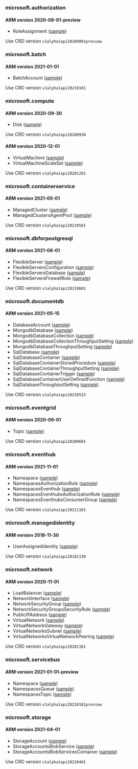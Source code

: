 ### microsoft.authorization


#### ARM version 2020-08-01-preview

- RoleAssignment ([sample](https://github.com/Azure/azure-service-operator/tree/main/v2/config/samples/microsoft.authorization/v1alpha1api20200801preview_roleassignment.yaml))

Use CRD version `v1alpha1api20200801preview`

### microsoft.batch


#### ARM version 2021-01-01

- BatchAccount ([sample](https://github.com/Azure/azure-service-operator/tree/main/v2/config/samples/microsoft.batch/v1alpha1api20210101_batchaccount.yaml))

Use CRD version `v1alpha1api20210101`

### microsoft.compute


#### ARM version 2020-09-30

- Disk ([sample](https://github.com/Azure/azure-service-operator/tree/main/v2/config/samples/microsoft.compute/v1alpha1api20200930_disk.yaml))

Use CRD version `v1alpha1api20200930`


#### ARM version 2020-12-01

- VirtualMachine ([sample](https://github.com/Azure/azure-service-operator/tree/main/v2/config/samples/microsoft.compute/v1alpha1api20201201_virtualmachine.yaml))
- VirtualMachineScaleSet ([sample](https://github.com/Azure/azure-service-operator/tree/main/v2/config/samples/microsoft.compute/v1alpha1api20201201_virtualmachinescaleset.yaml))

Use CRD version `v1alpha1api20201201`

### microsoft.containerservice


#### ARM version 2021-05-01

- ManagedCluster ([sample](https://github.com/Azure/azure-service-operator/tree/main/v2/config/samples/microsoft.containerservice/v1alpha1api20210501_managedcluster.yaml))
- ManagedClustersAgentPool ([sample](https://github.com/Azure/azure-service-operator/tree/main/v2/config/samples/microsoft.containerservice/v1alpha1api20210501_managedclustersagentpool.yaml))

Use CRD version `v1alpha1api20210501`

### microsoft.dbforpostgresql


#### ARM version 2021-06-01

- FlexibleServer ([sample](https://github.com/Azure/azure-service-operator/tree/main/v2/config/samples/microsoft.dbforpostgresql/v1alpha1api20210601_flexibleserver.yaml))
- FlexibleServersConfiguration ([sample](https://github.com/Azure/azure-service-operator/tree/main/v2/config/samples/microsoft.dbforpostgresql/v1alpha1api20210601_flexibleserversconfiguration.yaml))
- FlexibleServersDatabase ([sample](https://github.com/Azure/azure-service-operator/tree/main/v2/config/samples/microsoft.dbforpostgresql/v1alpha1api20210601_flexibleserversdatabase.yaml))
- FlexibleServersFirewallRule ([sample](https://github.com/Azure/azure-service-operator/tree/main/v2/config/samples/microsoft.dbforpostgresql/v1alpha1api20210601_flexibleserversfirewallrule.yaml))

Use CRD version `v1alpha1api20210601`

### microsoft.documentdb


#### ARM version 2021-05-15

- DatabaseAccount ([sample](https://github.com/Azure/azure-service-operator/tree/main/v2/config/samples/microsoft.documentdb/v1alpha1api20210515_databaseaccount.yaml))
- MongodbDatabase ([sample](https://github.com/Azure/azure-service-operator/tree/main/v2/config/samples/microsoft.documentdb/v1alpha1api20210515_mongodbdatabase.yaml))
- MongodbDatabaseCollection ([sample](https://github.com/Azure/azure-service-operator/tree/main/v2/config/samples/microsoft.documentdb/v1alpha1api20210515_mongodbdatabasecollection.yaml))
- MongodbDatabaseCollectionThroughputSetting ([sample](https://github.com/Azure/azure-service-operator/tree/main/v2/config/samples/microsoft.documentdb/v1alpha1api20210515_mongodbdatabasecollectionthroughputsetting.yaml))
- MongodbDatabaseThroughputSetting ([sample](https://github.com/Azure/azure-service-operator/tree/main/v2/config/samples/microsoft.documentdb/v1alpha1api20210515_mongodbdatabasethroughputsetting.yaml))
- SqlDatabase ([sample](https://github.com/Azure/azure-service-operator/tree/main/v2/config/samples/microsoft.documentdb/v1alpha1api20210515_sqldatabase.yaml))
- SqlDatabaseContainer ([sample](https://github.com/Azure/azure-service-operator/tree/main/v2/config/samples/microsoft.documentdb/v1alpha1api20210515_sqldatabasecontainer.yaml))
- SqlDatabaseContainerStoredProcedure ([sample](https://github.com/Azure/azure-service-operator/tree/main/v2/config/samples/microsoft.documentdb/v1alpha1api20210515_sqldatabasecontainerstoredprocedure.yaml))
- SqlDatabaseContainerThroughputSetting ([sample](https://github.com/Azure/azure-service-operator/tree/main/v2/config/samples/microsoft.documentdb/v1alpha1api20210515_sqldatabasecontainerthroughputsetting.yaml))
- SqlDatabaseContainerTrigger ([sample](https://github.com/Azure/azure-service-operator/tree/main/v2/config/samples/microsoft.documentdb/v1alpha1api20210515_sqldatabasecontainertrigger.yaml))
- SqlDatabaseContainerUserDefinedFunction ([sample](https://github.com/Azure/azure-service-operator/tree/main/v2/config/samples/microsoft.documentdb/v1alpha1api20210515_sqldatabasecontaineruserdefinedfunction.yaml))
- SqlDatabaseThroughputSetting ([sample](https://github.com/Azure/azure-service-operator/tree/main/v2/config/samples/microsoft.documentdb/v1alpha1api20210515_sqldatabasethroughputsetting.yaml))

Use CRD version `v1alpha1api20210515`

### microsoft.eventgrid


#### ARM version 2020-06-01

- Topic ([sample](https://github.com/Azure/azure-service-operator/tree/main/v2/config/samples/microsoft.eventgrid/v1alpha1api20200601_topic.yaml))

Use CRD version `v1alpha1api20200601`

### microsoft.eventhub


#### ARM version 2021-11-01

- Namespace ([sample](https://github.com/Azure/azure-service-operator/tree/main/v2/config/samples/microsoft.eventhub/v1alpha1api20211101_namespace.yaml))
- NamespacesAuthorizationRule ([sample](https://github.com/Azure/azure-service-operator/tree/main/v2/config/samples/microsoft.eventhub/v1alpha1api20211101_namespacesauthorizationrule.yaml))
- NamespacesEventhub ([sample](https://github.com/Azure/azure-service-operator/tree/main/v2/config/samples/microsoft.eventhub/v1alpha1api20211101_namespaceseventhub.yaml))
- NamespacesEventhubsAuthorizationRule ([sample](https://github.com/Azure/azure-service-operator/tree/main/v2/config/samples/microsoft.eventhub/v1alpha1api20211101_namespaceseventhubsauthorizationrule.yaml))
- NamespacesEventhubsConsumerGroup ([sample](https://github.com/Azure/azure-service-operator/tree/main/v2/config/samples/microsoft.eventhub/v1alpha1api20211101_namespaceseventhubsconsumergroup.yaml))

Use CRD version `v1alpha1api20211101`

### microsoft.managedidentity


#### ARM version 2018-11-30

- UserAssignedIdentity ([sample](https://github.com/Azure/azure-service-operator/tree/main/v2/config/samples/microsoft.managedidentity/v1alpha1api20181130_userassignedidentity.yaml))

Use CRD version `v1alpha1api20181130`

### microsoft.network


#### ARM version 2020-11-01

- LoadBalancer ([sample](https://github.com/Azure/azure-service-operator/tree/main/v2/config/samples/microsoft.network/v1alpha1api20201101_loadbalancer.yaml))
- NetworkInterface ([sample](https://github.com/Azure/azure-service-operator/tree/main/v2/config/samples/microsoft.network/v1alpha1api20201101_networkinterface.yaml))
- NetworkSecurityGroup ([sample](https://github.com/Azure/azure-service-operator/tree/main/v2/config/samples/microsoft.network/v1alpha1api20201101_networksecuritygroup.yaml))
- NetworkSecurityGroupsSecurityRule ([sample](https://github.com/Azure/azure-service-operator/tree/main/v2/config/samples/microsoft.network/v1alpha1api20201101_networksecuritygroupssecurityrule.yaml))
- PublicIPAddress ([sample](https://github.com/Azure/azure-service-operator/tree/main/v2/config/samples/microsoft.network/v1alpha1api20201101_publicipaddress.yaml))
- VirtualNetwork ([sample](https://github.com/Azure/azure-service-operator/tree/main/v2/config/samples/microsoft.network/v1alpha1api20201101_virtualnetwork.yaml))
- VirtualNetworkGateway ([sample](https://github.com/Azure/azure-service-operator/tree/main/v2/config/samples/microsoft.network/v1alpha1api20201101_virtualnetworkgateway.yaml))
- VirtualNetworksSubnet ([sample](https://github.com/Azure/azure-service-operator/tree/main/v2/config/samples/microsoft.network/v1alpha1api20201101_virtualnetworkssubnet.yaml))
- VirtualNetworksVirtualNetworkPeering ([sample](https://github.com/Azure/azure-service-operator/tree/main/v2/config/samples/microsoft.network/v1alpha1api20201101_virtualnetworksvirtualnetworkpeering.yaml))

Use CRD version `v1alpha1api20201101`

### microsoft.servicebus


#### ARM version 2021-01-01-preview

- Namespace ([sample](https://github.com/Azure/azure-service-operator/tree/main/v2/config/samples/microsoft.servicebus/v1alpha1api20210101preview_namespace.yaml))
- NamespacesQueue ([sample](https://github.com/Azure/azure-service-operator/tree/main/v2/config/samples/microsoft.servicebus/v1alpha1api20210101preview_namespacesqueue.yaml))
- NamespacesTopic ([sample](https://github.com/Azure/azure-service-operator/tree/main/v2/config/samples/microsoft.servicebus/v1alpha1api20210101preview_namespacestopic.yaml))

Use CRD version `v1alpha1api20210101preview`

### microsoft.storage


#### ARM version 2021-04-01

- StorageAccount ([sample](https://github.com/Azure/azure-service-operator/tree/main/v2/config/samples/microsoft.storage/v1alpha1api20210401_storageaccount.yaml))
- StorageAccountsBlobService ([sample](https://github.com/Azure/azure-service-operator/tree/main/v2/config/samples/microsoft.storage/v1alpha1api20210401_storageaccountsblobservice.yaml))
- StorageAccountsBlobServicesContainer ([sample](https://github.com/Azure/azure-service-operator/tree/main/v2/config/samples/microsoft.storage/v1alpha1api20210401_storageaccountsblobservicescontainer.yaml))

Use CRD version `v1alpha1api20210401`

